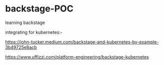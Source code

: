 # backstage-POC
learning backstage

integrating for kubernetes:-

https://john-tucker.medium.com/backstage-and-kubernetes-by-example-3b49725e8acb

https://www.uffizzi.com/platform-engineering/backstage-kubernetes

